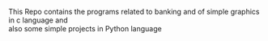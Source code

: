 This Repo contains the programs related to banking and of simple graphics in c language and <br> also some simple projects in Python language
